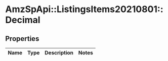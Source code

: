# AmzSpApi::ListingsItems20210801::Decimal

## Properties
Name | Type | Description | Notes
------------ | ------------- | ------------- | -------------

